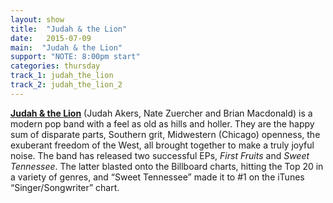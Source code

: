 ```yaml
---
layout: show
title:  "Judah & the Lion"
date:   2015-07-09
main:  "Judah & the Lion"
support: "NOTE: 8:00pm start"
categories: thursday
track_1: judah_the_lion
track_2: judah_the_lion_2
---
```


**[Judah & the Lion](http://judahandthelion.com "Judah & the Lion")** (Judah Akers, Nate Zuercher and Brian Macdonald) is a modern pop band with a feel as old as hills and holler. They are the happy sum of disparate parts, Southern grit, Midwestern (Chicago) openness, the exuberant freedom of the West, all brought together to make a truly joyful noise. The band has released two successful EPs, *First Fruits* and *Sweet Tennessee*. The latter blasted onto the Billboard charts, hitting the Top 20 in a variety of genres, and “Sweet Tennessee” made it to #1 on the iTunes “Singer/Songwriter” chart.